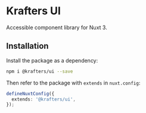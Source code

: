 # Krafters UI

Accessible component library for Nuxt 3.

## Installation

Install the package as a dependency:

```bash
npm i @krafters/ui --save
```

Then refer to the package with `extends` in `nuxt.config`:

```ts
defineNuxtConfig({
  extends: '@krafters/ui',
});
```
